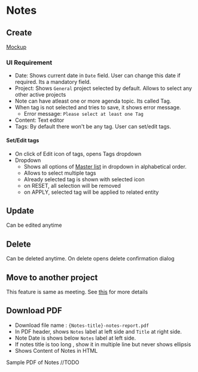 # Notes

## Create

[Mockup](https://drive.google.com/file/d/1-d3LSw6TK8ivIlQHwV_ziUe548PBGo4P/view)

### UI Requirement

- Date: Shows current date in `Date` field. User can change this date if required. Its a mandatory field.
- Project: Shows `General` project selected by default. Allows to select any other active projects
- Note can have atleast one or more agenda topic. Its called Tag. 
- When tag is not selected and tries to save, it shows error message.
  - Error message: `Please select at least one Tag`
- Content: Text editor
- Tags: By default there won't be any tag. User can set/edit tags.

#### Set/Edit tags

- On click of Edit icon of tags, opens Tags dropdown
- Dropdown
  - Shows all options of [Master list](./overview#master-of-agenda-topics) in dropdown in alphabetical order. 
  - Allows to select multiple tags
  - Already selected tag is shown with selected icon
  - on RESET, all selection will be removed
  - on APPLY, selected tag will be applied to related entity



## Update

Can be edited anytime

## Delete

Can be deleted anytime. On delete opens delete confirmation dialog

## Move to another project

This feature is same as meeting. See [this](./meeting#move-to-another-project) for more details

## Download PDF

- Download file name : `{Notes-title}-notes-report.pdf`
- In PDF header, shows `Notes` label at left side and `Title` at right side.
- Note Date is shows below `Notes` label at left side.
- If notes title is too long , show it in multiple line but never shows ellipsis
- Shows Content of Notes in HTML

Sample PDF of Notes //TODO




